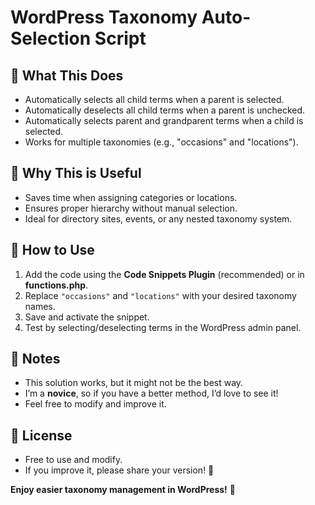 # WordPress Taxonomy Auto-Selection Script  

## 📌 What This Does  
- Automatically selects all child terms when a parent is selected.  
- Automatically deselects all child terms when a parent is unchecked.  
- Automatically selects parent and grandparent terms when a child is selected.  
- Works for multiple taxonomies (e.g., "occasions" and "locations").  

## 🔹 Why This is Useful  
- Saves time when assigning categories or locations.  
- Ensures proper hierarchy without manual selection.  
- Ideal for directory sites, events, or any nested taxonomy system.  

## 📌 How to Use  
1. Add the code using the **Code Snippets Plugin** (recommended) or in **functions.php**.  
2. Replace `"occasions"` and `"locations"` with your desired taxonomy names.  
3. Save and activate the snippet.  
4. Test by selecting/deselecting terms in the WordPress admin panel.  

## 🔹 Notes  
- This solution works, but it might not be the best way.  
- I’m a **novice**, so if you have a better method, I’d love to see it!  
- Feel free to modify and improve it.  

## 📌 License  
- Free to use and modify.  
- If you improve it, please share your version! 🚀  

**Enjoy easier taxonomy management in WordPress!** 🎉  
